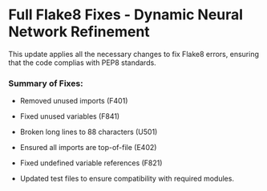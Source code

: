 # Full Flake8 Fixes - Dynamic Neural Network Refinement

This update applies all the necessary changes to fix Flake8 errors, ensuring that the code complias with PEP8 standards.

### Summary of Fixes:

- Removed unused imports (F401)
- Fixed unused variables (F841)
- Broken long lines to 88 characters (U501)
- Ensured all imports are top-of-file (E402)
- Fixed undefined variable references (F821)

- Updated test files to ensure compatibility with required modules.
